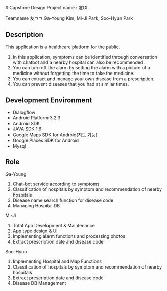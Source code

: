 \# Capstone Design 
Project name : 友GI 

Teamname 友ㄱㄱ Ga-Young Kim, Mi-Ji Park, Soo-Hyun Park


## Description
This application is a healthcare platform for the public. 
1) In this application, symptoms can be identified through conversation with chatbot and a nearby hospital can also be recommended. 
2) You can turn off the alarm by setting the alarm with a picture of a medicine without forgetting the time to take the medicine.
3) You can extract and manage your own disease from a prescription.
4) You can prevent diseases that you had at similar times.


## Development Environment
* Dialogflow
* Android Platform 3.2.3
* Android SDK
* JAVA SDK 1.6
* Google Maps SDK for Android(지도 기능)
* Google Places SDK for Android
* Mysql

## Role
Ga-Young 
1. Chat-bot service according to symptoms
2. Classification of hospitals by symptom and recommendation of nearby hospitals 
3. Disease name search function for disease code
4. Managing Hospital DB

Mi-Ji
1. Total App Development & Maintenance
2. App type design & UI
3. Implementing alarm functions and processing photos
4. Extract prescription date and disease code

Soo-Hyun
1. Implementing Hospital and Map Functions
2. Classification of hospitals by symptom and recommendation of nearby hospitals 
3. Extract prescription date and disease code
4. Disease DB Management

